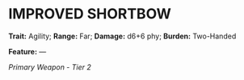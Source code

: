 ﻿---
tags:
  - Item
  - Weapon
name: 'IMPROVED SHORTBOW'
trait: 'Agility'
range: 'Far'
damage: 'd6+6 phy'
burden: 'Two-Handed'
feat_name: 
feat_text: 
primary_or_secondary: 'Primary Weapon'
tier: 2
---

# IMPROVED SHORTBOW

**Trait:** Agility; **Range:** Far; **Damage:** d6+6 phy; **Burden:** Two-Handed

**Feature:** —

*Primary Weapon - Tier 2*
